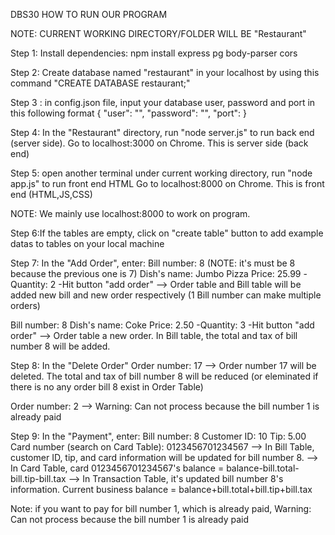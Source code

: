 DBS30
HOW TO RUN OUR PROGRAM

NOTE: CURRENT WORKING DIRECTORY/FOLDER WILL BE "Restaurant"

Step 1: Install dependencies:
npm install express pg body-parser cors

Step 2: Create database named "restaurant" in your localhost by using this command
"CREATE DATABASE restaurant;"

Step 3 : in config.json file, input your database user, password and port in this following format
{
"user": "",
"password": "",
"port":
}

Step 4: In the "Restaurant" directory, run "node server.js" to run back end (server side).
Go to localhost:3000 on Chrome. This is server side (back end)

Step 5: open another terminal under current working directory, run "node app.js" to run front end HTML
Go to localhost:8000 on Chrome. This is front end (HTML,JS,CSS)

NOTE: We mainly use localhost:8000 to work on program.

Step 6:If the tables are empty, click on "create table" button to add example datas to tables on your local machine

Step 7: In the "Add Order", enter:
Bill number: 8 (NOTE: it's must be 8 because the previous one is 7)
Dish's name: Jumbo Pizza
Price: 25.99
-Quantity: 2
-Hit button "add order"
--> Order table and Bill table will be added new bill and new order respectively
(1 Bill number can make multiple orders)

Bill number: 8
Dish's name: Coke
Price: 2.50
-Quantity: 3
-Hit button "add order"
--> Order table a new order. In Bill table, the total and tax of bill number 8 will be added.

Step 8: In the "Delete Order"
Order number: 17
--> Order number 17 will be deleted. The total and tax of bill number 8 will be reduced (or eleminated if there is no any order bill 8 exist in Order Table)

Order number: 2
--> Warning: Can not process because the bill number 1 is already paid

Step 9: In the "Payment", enter:
Bill number: 8
Customer ID: 10
Tip: 5.00
Card number (search on Card Table): 0123456701234567
--> In Bill Table, customer ID, tip, and card information will be updated for bill number 8.
--> In Card Table, card 0123456701234567's balance = balance-bill.total-bill.tip-bill.tax
--> In Transaction Table, it's updated bill number 8's information. Current business balance = balance+bill.total+bill.tip+bill.tax

Note: if you want to pay for bill number 1, which is already paid, Warning: Can not process because the bill number 1 is already paid
